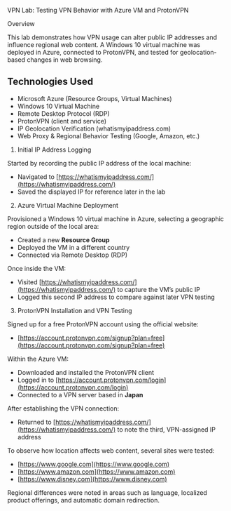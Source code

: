 VPN Lab: Testing VPN Behavior with Azure VM and ProtonVPN

Overview

This lab demonstrates how VPN usage can alter public IP addresses and influence regional web content. A Windows 10 virtual machine was deployed in Azure, connected to ProtonVPN, and tested for geolocation-based changes in web browsing.

## Technologies Used

- Microsoft Azure (Resource Groups, Virtual Machines)
- Windows 10 Virtual Machine
- Remote Desktop Protocol (RDP)
- ProtonVPN (client and service)
- IP Geolocation Verification (whatismyipaddress.com)
- Web Proxy & Regional Behavior Testing (Google, Amazon, etc.)

1. Initial IP Address Logging

Started by recording the public IP address of the local machine:

- Navigated to [https://whatismyipaddress.com/](https://whatismyipaddress.com/)
- Saved the displayed IP for reference later in the lab

2. Azure Virtual Machine Deployment

Provisioned a Windows 10 virtual machine in Azure, selecting a geographic region outside of the local area:

- Created a new **Resource Group**
- Deployed the VM in a different country
- Connected via Remote Desktop (RDP)

Once inside the VM:

- Visited [https://whatismyipaddress.com/](https://whatismyipaddress.com/) to capture the VM’s public IP
- Logged this second IP address to compare against later VPN testing

3. ProtonVPN Installation and VPN Testing

Signed up for a free ProtonVPN account using the official website:

- [https://account.protonvpn.com/signup?plan=free](https://account.protonvpn.com/signup?plan=free)

Within the Azure VM:

- Downloaded and installed the ProtonVPN client
- Logged in to [https://account.protonvpn.com/login](https://account.protonvpn.com/login)
- Connected to a VPN server based in **Japan**

After establishing the VPN connection:

- Returned to [https://whatismyipaddress.com/](https://whatismyipaddress.com/) to note the third, VPN-assigned IP address

To observe how location affects web content, several sites were tested:

- [https://www.google.com](https://www.google.com)
- [https://www.amazon.com](https://www.amazon.com)
- [https://www.disney.com](https://www.disney.com)

Regional differences were noted in areas such as language, localized product offerings, and automatic domain redirection.

